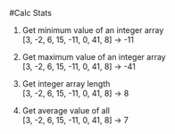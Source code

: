 #Calc Stats

1. Get minimum value of an integer array  
[3, -2, 6, 15, -11, 0, 41, 8]  ->  -11  

2. Get maximum value of an integer array  
[3, -2, 6, 15, -11, 0, 41, 8]  ->  -41

3. Get integer array length  
[3, -2, 6, 15, -11, 0, 41, 8]  ->  8

4. Get average value of all  
[3, -2, 6, 15, -11, 0, 41, 8]  ->  7
